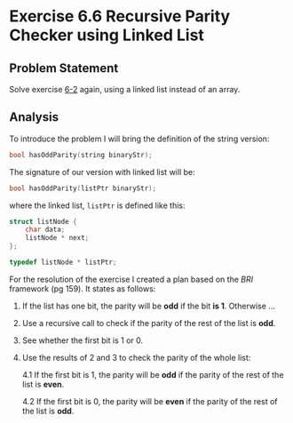 # Exercise 6.6 Recursive Parity Checker using Linked List

## Problem Statement

Solve exercise [6-2][6-2] again, using a linked list instead of an array.

## Analysis

To introduce the problem I will bring the definition of the string version:

```cpp
bool hasOddParity(string binaryStr);
```

The signature of our version with linked list will be:

```cpp
bool hasOddParity(listPtr binaryStr);
```

where the linked list, `listPtr` is defined like this:

```cpp
struct listNode {
    char data;
    listNode * next;
};

typedef listNode * listPtr;
```

For the resolution of the exercise I created a plan based on the *BRI*
framework (pg 159). It states as follows:

1. If the list has one bit, the parity will be **odd** if the bit **is 1**.
Otherwise ...
2. Use a recursive call to check if the parity of the rest of the list is
**odd**.
3. See whether the first bit is 1 or 0.
4. Use the results of 2 and 3 to check the parity of the whole list:

    4.1 If the first bit is 1, the parity will be **odd** if the parity of the
    rest of the list is **even**.

    4.2 If the first bit is 0, the parity will be **even** if the parity of the
    rest of the list is **odd**.

<!-- Links -->
[6-2]:(http://github.com/SanzCeb/think-like-a-programmer/tree/main/exercises/chapter06/02)
